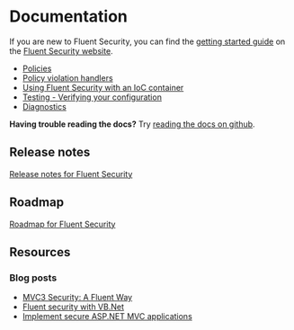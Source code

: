 # Documentation

If you are new to Fluent Security, you can find the [getting started guide](http://www.fluentsecurity.net/getting-started) on the [Fluent Security website](http://www.fluentsecurity.net/).

* [Policies](wiki/Policies)
* [Policy violation handlers](wiki/Policy-violation-handlers)
* [Using Fluent Security with an IoC container](wiki/IoC-container-integration)
* [Testing - Verifying your configuration](wiki/Testing)
* [Diagnostics](wiki/Diagnostics)

**Having trouble reading the docs?** Try [reading the docs on github](https://github.com/kristofferahl/FluentSecurity/wiki).

## Release notes
[Release notes for Fluent Security](wiki/Release-notes)

## Roadmap
[Roadmap for Fluent Security](wiki/Roadmap)

## Resources

### Blog posts
* [MVC3 Security: A Fluent Way](http://craigsdevspace.wordpress.com/2011/07/08/mvc3-security-a-fluent-way/)
* [Fluent security with VB.Net](http://blogs.lessthandot.com/index.php/WebDev/ServerProgramming/ASPNET/fluent-security-with-vb-net)
* [Implement secure ASP.NET MVC applications](http://www.codeproject.com/KB/aspnet/ASPNET-MVC-Security.aspx)